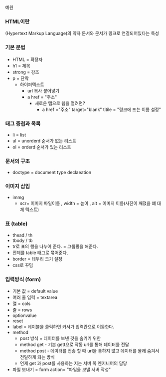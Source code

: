 예원
### HTML이란
(Hypertext Markup Language)의 약자
문서와 문서가 링크로 연결되어있다는 특성

### 기본 문법
  - HTML = 확장자
  - h1 = 제목
  - strong = 강조 
  - p = 단락
    + 하이퍼텍스트
      - url 복사 붙어넣기 
      - a href = "주소"
        + 새로운 탭으로 웹을 열려면? 
          - a href ="주소" target="blank" titile = "링크에 뜨는 이름 설정"
### 태그 중첩과 목록
  - li = list 
  - ul = unorderd 순서가 없는 리스트 
  - ol = orderd 순서가 있는 리스트 
  
### 문서의 구조
  - doctype = document type declaeation 

### 이미지 삽입
  - immg 
    +  scr= 이미지 파일이름 , width  = 높이 , alt = 이미지 이름(사진이 깨졌을 떄 대체 텍스트)
### 표 (table)
  - thead  / th 
  - tbody  / tb
  - tr로 표의 행을 나누어 준다. = 그룹핑을 해준다.
  - 전체를 table 태그로 묶어준다,
  - border = 테두리 크기 설정
  - css로 꾸밈

### 입력방식 (form)
  - 기본 값 = default value
  - 여러 줄 입력 = textarea
  - 열 = cols
  - 줄 = rows
  - optionvalue 
  - reset
  - label = 레이블을 클릭하면 커서가 입력칸으로 이동한다.
  - method 
    + post 방식 = 데이터를 보낸 것을 숨기기 위한
    + method get - 기본 gett으로 작동 url를 통해 데이터를 전달
    + method post - 데이터를 전송 할 때 url을 통하지 않고 데이터를 몰래 숨겨서 전달하게 되는 방식
     - 언제 get 과 post를 사용하는 지는 서버 쪽 엔지니어의 담당
  - 파일 보내기 = form action= "파일을 보낼 서버 작성" 
